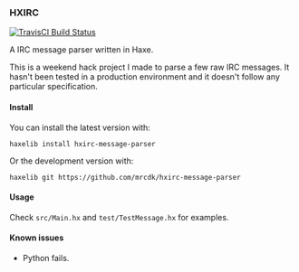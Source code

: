 ### HXIRC

[![TravisCI Build Status](https://travis-ci.org/mrcdk/hxirc-message-parser.svg?branch=master)](https://travis-ci.org/mrcdk/hxirc-message-parser)

A IRC message parser written in Haxe.

This is a weekend hack project I made to parse a few raw IRC messages. It hasn't been tested in a production environment and it doesn't follow any particular specification.

#### Install

You can install the latest version with:
```
haxelib install hxirc-message-parser
```
Or the development version with:
```
haxelib git https://github.com/mrcdk/hxirc-message-parser
```

#### Usage
Check `src/Main.hx` and `test/TestMessage.hx` for examples.

#### Known issues

- Python fails.

